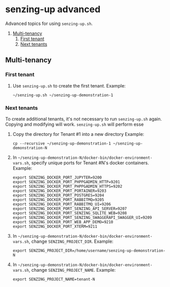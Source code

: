 # senzing-up advanced

Advanced topics for using `senzing-up.sh`.

1. [Multi-tenancy](#multi-tenancy)
    1. [First tenant](#first-tenant)
    1. [Next tenants](#next-tenants)

## Multi-tenancy

### First tenant

1. Use `senzing-up.sh` to create the first tenant.
   Example:

    ```console
    ~/senzing-up.sh ~/senzing-up-demonstration-1
    ```

### Next tenants

To create additional tenants, it's not necessary to run `senzing-up.sh` again.
Copying and modifying will work.
`senzing-up.sh` will perform esse

1. Copy the directory for Tenant #1 into a new directory
   Example:

    ```console
    cp --recursive ~/senzing-up-demonstration-1 ~/senzing-up-demonstration-N
    ```

1. In `~/senzing-up-demonstration-N/docker-bin/docker-environment-vars.sh`,
   specify unique ports for Tenant #N's docker containers.
   Example:

    ```console
    export SENZING_DOCKER_PORT_JUPYTER=9200
    export SENZING_DOCKER_PORT_PHPPGADMIN_HTTP=9201
    export SENZING_DOCKER_PORT_PHPPGADMIN_HTTPS=9202
    export SENZING_DOCKER_PORT_PORTAINER=9203
    export SENZING_DOCKER_PORT_POSTGRES=9204
    export SENZING_DOCKER_PORT_RABBITMQ=9205
    export SENZING_DOCKER_PORT_RABBITMQ_UI=9206
    export SENZING_DOCKER_PORT_SENZING_API_SERVER=9207
    export SENZING_DOCKER_PORT_SENZING_SQLITE_WEB=9208
    export SENZING_DOCKER_PORT_SENZING_SWAGGERAPI_SWAGGER_UI=9209
    export SENZING_DOCKER_PORT_WEB_APP_DEMO=9210
    export SENZING_DOCKER_PORT_XTERM=9211
    ```

1. In `~/senzing-up-demonstration-N/docker-bin/docker-environment-vars.sh`, change `SENZING_PROJECT_DIR`.
   Example:

    ```console
    export SENZING_PROJECT_DIR=/home/username/senzing-up-demonstration-N
    ```

1. In `~/senzing-up-demonstration-N/docker-bin/docker-environment-vars.sh`, change `SENZING_PROJECT_NAME`.
   Example:

    ```console
    export SENZING_PROJECT_NAME=tenant-N
    ```
